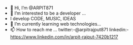 - 👋 Hi, I’m @ARPIT871
- 👀 I’m interested to be a developer ...
- I develop CODE, MUSIC, IDEAS
- 🌱 I’m currently learning web technologies...
- 📫 How to reach me ...
twitter:-@arpitrajput871
linkedin:-https://www.linkedin.com/in/arpit-rajput-7420b1217

<!---
ARPIT871/ARPIT871 is a ✨ special ✨ repository because its `README.md` (this file) appears on your GitHub profile.
You can click the Preview link to take a look at your changes.
--->
